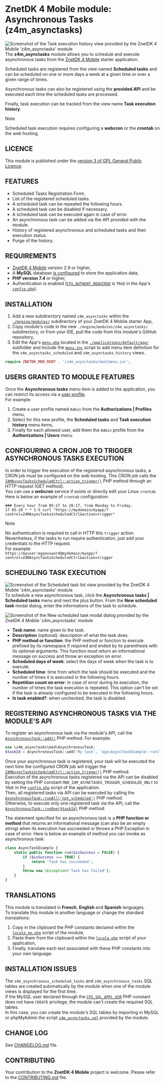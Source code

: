 # ZnetDK 4 Mobile module: Asynchronous Tasks (z4m_asynctasks)
![Screenshot of the Task execution history view provided by the ZnetDK 4 Mobile 'z4m_asynctasks' module](https://mobile.znetdk.fr/applications/default/public/images/modules/z4m_asynctasks/screenshot1.jpg)
The **z4m_asynctasks** module allows you to schedule and execute asynchronous tasks from the [ZnetDK 4 Mobile](/../../../znetdk4mobile) starter application.

Scheduled tasks are registered from the view named **Scheduled tasks** and can be scheduled on one or more days a week at a given time or over a given range of times.

Asynchronous tasks can also be registered using the **provided API** and be executed each time the scheduled tasks are processed.

Finally, task execution can be tracked from the view name **Task execution history**.

> [!NOTE]
> Scheduled task execution requires configuring a **webcron** or the **crontab** on the web hosting.


## LICENCE
This module is published under the [version 3 of GPL General Public Licence](LICENSE.TXT).

## FEATURES
- Scheduled Tasks Registration Form.
- List of the registered scheduled tasks.
- A scheduled task can be repeated the following hours.
- A scheduled task can be disabled if necessary.
- A scheduled task can be executed again in case of error.
- An asynchronous task can be added via the API provided with the module.
- History of registered asynchronous and scheduled tasks and their execution status.
- Purge of the history.

## REQUIREMENTS
- [ZnetDK 4 Mobile](/../../../znetdk4mobile) version 2.9 or higher,
- A **MySQL** database [is configured](https://mobile.znetdk.fr/getting-started#z4m-gs-connect-config) to store the application data,
- **PHP version 7.4** or higher,
- Authentication is enabled
([`CFG_AUTHENT_REQUIRED`](https://mobile.znetdk.fr/settings#z4m-settings-auth-required)
is `TRUE` in the App's
[`config.php`](/../../../znetdk4mobile/blob/master/applications/default/app/config.php)).

## INSTALLATION
1. Add a new subdirectory named `z4m_asynctasks` within the
[`./engine/modules/`](/../../../znetdk4mobile/tree/master/engine/modules/) subdirectory of your
ZnetDK 4 Mobile starter App,
2. Copy module's code in the new `./engine/modules/z4m_asynctasks/` subdirectory,
or from your IDE, pull the code from this module's GitHub repository,
3. Edit the App's [`menu.php`](/../../../znetdk4mobile/blob/master/applications/default/app/menu.php)
located in the [`./applications/default/app/`](/../../../znetdk4mobile/tree/master/applications/default/app/)
subfolder and include the [`menu.inc`](mod/menu.inc) script to add menu item definition for the
`z4m_asynctasks_scheduled` and `z4m_asynctasks_history` views.
```php
require ZNETDK_MOD_ROOT . '/z4m_asynctasks/mod/menu.inc';
```

## USERS GRANTED TO MODULE FEATURES
Once the **Asynchronous tasks** menu item is added to the application, you can restrict 
its access via a [user profile](https://mobile.znetdk.fr/settings#z4m-settings-user-rights).  
For example:
1. Create a user profile named `Admin` from the **Authorizations | Profiles** menu,
2. Select for this new profile, the **Scheduled tasks** and **Task execution history** menu items,
3. Finally for each allowed user, add them the `Admin` profile from the **Authorizations | Users** menu. 

## CONFIGURING A CRON JOB TO TRIGGER ASYNCHRONOUS TASKS EXECUTION ##
In order to trigger the execution of the registered asynchronous tasks, a CRON job must be configured on the web hosting.
This CRON job calls the [`Z4MAsyncTasksScheduledCtrl::action_trigger()`](mod/controller/Z4MAsyncTasksScheduledCtrl.php) PHP method through an HTTP request (GET method).  
You can use a **webcron** service if exists or directly edit your Linux `crontab`.  
Here is below an example of `crontab` configuration:
```
### Every hour from 05:17 to 20:17, from Monday to Friday.
17 05-20 * * 1-5 curl "https://mydomain/myapp/?control=Z4MAsyncTasksScheduledCtrl&action=trigger"
```
> [!NOTE]
> No authentication is required to call in HTTP this `trigger` action. Nevertheless, if the tasks to run require authentication, just add your credentials to the HTTP request.  
> For example:   
> `https://myuser:mypassword@mydomain/myapp/?control=Z4MAsyncTasksScheduledCtrl&action=trigger`

## SCHEDULING TASK EXECUTION ##
![Screenshot of the Scheduled task list view provided by the ZnetDK 4 Mobile 'z4m_asynctasks' module](https://mobile.znetdk.fr/applications/default/public/images/modules/z4m_asynctasks/screenshot2.jpg)
To schedule a new asynchronous task, click the **Asynchronous tasks | Scheduled tasks** menu and next the plus button.
From the **New scheduled task** modal dialog, enter the informations of the task to schédule.

![Screenshot of the New scheduled task modal dialog provided by the ZnetDK 4 Mobile 'z4m_asynctasks' module](https://mobile.znetdk.fr/applications/default/public/images/modules/z4m_asynctasks/screenshot3.png)

- **Task name**: name given to the task.
- **Description** (optional): description of what the task does.
- **PHP method or function**: the PHP method or function to execute prefixed by its namespace if required and ended by its parenthesis with its optional arguments.
This function must return an informational message on success and throw an exception on error.
- **Scheduled days of week**: select the days of week when the task is to execute.
- **Scheduled time**: time from which the task should be executed and the number of times it is executed in the following hours.
- **Repetition count on error**: in case of error during its execution, the number of times the task execution is repeated. This option can't be set if the task is already configured to be executed in the following hours.
- **Is task enabled?**: when unchecked, the task is disabled.

## REGISTERING ASYNCHRONOUS TASKS VIA THE MODULE'S API ##
To register an asynchronous task via the module's API, call the [`AsynchronousTask::add()`](mod/AsynchronousTask.php) PHP method. For example:
```php
use \z4m_asynctasks\mod\AsynchronousTask;
$taskId = AsynchronousTask::add('My task', 'app\AsyncTaskExample::run(true)');
```
Once your asynchronous task is registered, your task will be executed the next time the configured CRON job will trigger the [`Z4MAsyncTasksScheduledCtrl::action_trigger()`](mod/controller/Z4MAsyncTasksScheduledCtrl.php) PHP method.  
Execution of the asynchronous tasks registered via the API can be disabled by setting the PHP constant `MOD_Z4M_ASYNCTASKS_TRIGGER_SCHEDULED_ONLY` to `TRUE` in the [`config.php`](/../../../znetdk4mobile/blob/master/applications/default/app/config.php) script of the application.  
Then, all registered tasks via API can be executed by calling the [`AsynchronousTask::runAll('not_scheduled')`](mod/AsynchronousTask.php) PHP method.  
Otherwise, to execute only one registered task via the API, call the [`AsynchronousTask::runOne($taskId)`](mod/AsynchronousTask.php) PHP method.

The statement specified for an asynchronous task is a **PHP function or method** that returns an informational message (can also be an empty string) when its execution has succeeded or throws a PHP Exception in case of error.
Here is below an example of method you can invoke as asynchronous task:
```php
class AsyncTaskExample {
    static public function run($isSuccess = FALSE) {
        if ($isSuccess === TRUE) {
            return 'Task has succeeded';
        }
        throw new \Exception('Task has failed');
    }
}
```

## TRANSLATIONS
This module is translated in **French**, **English** and **Spanish** languages.  
To translate this module in another language or change the standard
translations:
1. Copy in the clipboard the PHP constants declared within the 
[`locale_en.php`](mod/lang/locale_en.php) script of the module,
2. Paste them from the clipboard within the
[`locale.php`](/../../../znetdk4mobile/blob/master/applications/default/app/lang/locale.php) script of your application,   
3. Finally, translate each text associated with these PHP constants into your own language.

## INSTALLATION ISSUES ##
The `z4m_asynchronous_scheduled_tasks` and `z4m_asynchronous_tasks` SQL tables
are created automatically by the module when one of the module views is displayed
for the first time.  
If the MySQL user declared through the
[`CFG_SQL_APPL_USR`](https://mobile.znetdk.fr/settings#z4m-settings-db-user)
PHP constant does not have `CREATE` privilege, the module can't create the
required SQL tables.   
In this case, you can create the module's SQL tables by importing in MySQL or
phpMyAdmin the script [`z4m_asynctasks.sql`](mod/sql/z4m_asynctasks.sql)
provided by the module.

## CHANGE LOG
See [CHANGELOG.md](CHANGELOG.md) file.

## CONTRIBUTING
Your contribution to the **ZnetDK 4 Mobile** project is welcome. Please refer to the [CONTRIBUTING.md](https://github.com/pascal-martinez/znetdk4mobile/blob/master/CONTRIBUTING.md) file.
